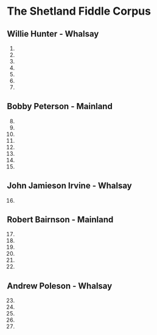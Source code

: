 # The Shetland Fiddle Corpus

## Willie Hunter - Whalsay
1.
2.
3.
4.
5.
6.
7.
## Bobby Peterson - Mainland
8.
9.
10.
11.
12.
13.
14.
15.
## John Jamieson Irvine - Whalsay
16.
## Robert Bairnson - Mainland 
17.
18.
19.
20.
21.
22.
## Andrew Poleson - Whalsay
23.
24.
25.
26.
27.

